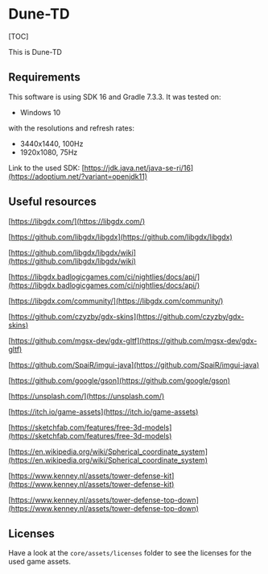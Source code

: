 # Dune-TD

[TOC]

This is Dune-TD

[//]: # (![]&#40;template_screenshot_menu.png&#41;)

## Requirements

This software is using SDK 16 and Gradle 7.3.3.
It was tested on:

* Windows 10

with the resolutions and refresh rates:

* 3440x1440, 100Hz
* 1920x1080, 75Hz

Link to the used SDK: [https://jdk.java.net/java-se-ri/16](https://adoptium.net/?variant=openjdk11)

## Useful resources

[https://libgdx.com/](https://libgdx.com/)

[https://github.com/libgdx/libgdx](https://github.com/libgdx/libgdx)

[https://github.com/libgdx/libgdx/wiki](https://github.com/libgdx/libgdx/wiki)

[https://libgdx.badlogicgames.com/ci/nightlies/docs/api/](https://libgdx.badlogicgames.com/ci/nightlies/docs/api/)

[https://libgdx.com/community/](https://libgdx.com/community/)

[https://github.com/czyzby/gdx-skins](https://github.com/czyzby/gdx-skins)

[https://github.com/mgsx-dev/gdx-gltf](https://github.com/mgsx-dev/gdx-gltf)

[https://github.com/SpaiR/imgui-java](https://github.com/SpaiR/imgui-java)

[https://github.com/google/gson](https://github.com/google/gson)

[https://unsplash.com/](https://unsplash.com/)

[https://itch.io/game-assets](https://itch.io/game-assets)

[https://sketchfab.com/features/free-3d-models](https://sketchfab.com/features/free-3d-models)

[https://en.wikipedia.org/wiki/Spherical_coordinate_system](https://en.wikipedia.org/wiki/Spherical_coordinate_system)

[https://www.kenney.nl/assets/tower-defense-kit](https://www.kenney.nl/assets/tower-defense-kit)

[https://www.kenney.nl/assets/tower-defense-top-down](https://www.kenney.nl/assets/tower-defense-top-down)

## Licenses

Have a look at the `core/assets/licenses` folder to see the licenses for the used game assets.
